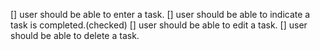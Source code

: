 [] user should be able to enter a task.
[] user should be able to indicate a task is completed.(checked)
[] user should be able to edit a task.
[] user should be able to delete a task.